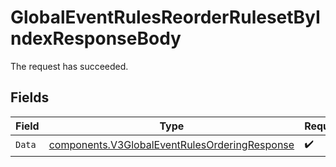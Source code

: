 # GlobalEventRulesReorderRulesetByIndexResponseBody

The request has succeeded.


## Fields

| Field                                                                                                          | Type                                                                                                           | Required                                                                                                       | Description                                                                                                    |
| -------------------------------------------------------------------------------------------------------------- | -------------------------------------------------------------------------------------------------------------- | -------------------------------------------------------------------------------------------------------------- | -------------------------------------------------------------------------------------------------------------- |
| `Data`                                                                                                         | [components.V3GlobalEventRulesOrderingResponse](../../models/components/v3globaleventrulesorderingresponse.md) | :heavy_check_mark:                                                                                             | N/A                                                                                                            |